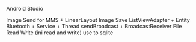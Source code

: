 Android Studio

Image Send for MMS + LinearLayout Image Save
ListViewAdapter + Entity
Bluetooth + Service + Thread
sendBroadcast + BroadcastReceiver
File Read Write (ini read and write)
use to sqlite